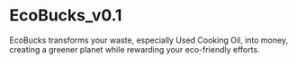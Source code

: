 # EcoBucks_v0.1

EcoBucks transforms your waste, especially Used Cooking Oil, into money, creating a greener planet while rewarding your eco-friendly efforts.
